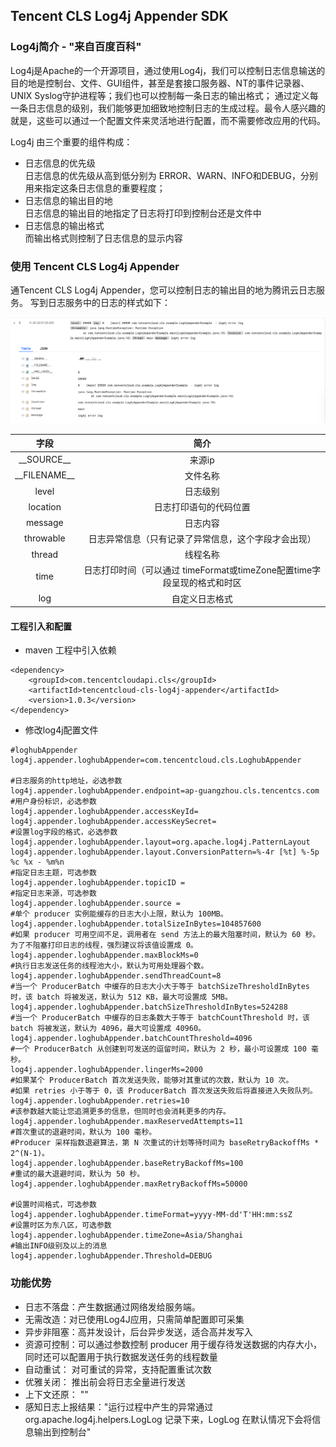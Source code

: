 Tencent CLS Log4j Appender SDK 
---

### Log4j简介 - "来自百度百科"

Log4j是Apache的一个开源项目，通过使用Log4j，我们可以控制日志信息输送的目的地是控制台、文件、GUI组件，甚至是套接口服务器、NT的事件记录器、UNIX Syslog守护进程等；我们也可以控制每一条日志的输出格式；
通过定义每一条日志信息的级别，我们能够更加细致地控制日志的生成过程。最令人感兴趣的就是，这些可以通过一个配置文件来灵活地进行配置，而不需要修改应用的代码。

Log4j 由三个重要的组件构成：
- 日志信息的优先级  
日志信息的优先级从高到低分别为 ERROR、WARN、INFO和DEBUG，分别用来指定这条日志信息的重要程度；
- 日志信息的输出目的地  
日志信息的输出目的地指定了日志将打印到控制台还是文件中
- 日志信息的输出格式  
而输出格式则控制了日志信息的显示内容

### 使用 Tencent CLS Log4j Appender

通Tencent CLS Log4j Appender，您可以控制日志的输出目的地为腾讯云日志服务。
写到日志服务中的日志的样式如下：

![demo](./demo.png)

|  字段   | 简介  |
| :----:   |:----:   |
| \_\_SOURCE__  | 来源ip |
| \_\_FILENAME__  | 文件名称 |
|level|日志级别|
|location|日志打印语句的代码位置|
|message|日志内容|
|throwable|日志异常信息（只有记录了异常信息，这个字段才会出现）|
|thread|线程名称|
|time|日志打印时间（可以通过 timeFormat或timeZone配置time字段呈现的格式和时区|
|log|自定义日志格式|

#### 工程引入和配置

- maven 工程中引入依赖
```
<dependency>
    <groupId>com.tencentcloudapi.cls</groupId>
    <artifactId>tencentcloud-cls-log4j-appender</artifactId>
    <version>1.0.3</version>
</dependency>
```

- 修改log4j配置文件

```
#loghubAppender
log4j.appender.loghubAppender=com.tencentcloud.cls.LoghubAppender

#日志服务的http地址，必选参数
log4j.appender.loghubAppender.endpoint=ap-guangzhou.cls.tencentcs.com
#用户身份标识，必选参数
log4j.appender.loghubAppender.accessKeyId=
log4j.appender.loghubAppender.accessKeySecret=
#设置log字段的格式，必选参数
log4j.appender.loghubAppender.layout=org.apache.log4j.PatternLayout
log4j.appender.loghubAppender.layout.ConversionPattern=%-4r [%t] %-5p %c %x - %m%n
#指定日志主题，可选参数
log4j.appender.loghubAppender.topicID =
#指定日志来源，可选参数
log4j.appender.loghubAppender.source =
#单个 producer 实例能缓存的日志大小上限，默认为 100MB。
log4j.appender.loghubAppender.totalSizeInBytes=104857600
#如果 producer 可用空间不足，调用者在 send 方法上的最大阻塞时间，默认为 60 秒。为了不阻塞打印日志的线程，强烈建议将该值设置成 0。
log4j.appender.loghubAppender.maxBlockMs=0
#执行日志发送任务的线程池大小，默认为可用处理器个数。
log4j.appender.loghubAppender.sendThreadCount=8
#当一个 ProducerBatch 中缓存的日志大小大于等于 batchSizeThresholdInBytes 时，该 batch 将被发送，默认为 512 KB，最大可设置成 5MB。
log4j.appender.loghubAppender.batchSizeThresholdInBytes=524288
#当一个 ProducerBatch 中缓存的日志条数大于等于 batchCountThreshold 时，该 batch 将被发送，默认为 4096，最大可设置成 40960。
log4j.appender.loghubAppender.batchCountThreshold=4096
#一个 ProducerBatch 从创建到可发送的逗留时间，默认为 2 秒，最小可设置成 100 毫秒。
log4j.appender.loghubAppender.lingerMs=2000
#如果某个 ProducerBatch 首次发送失败，能够对其重试的次数，默认为 10 次。
#如果 retries 小于等于 0，该 ProducerBatch 首次发送失败后将直接进入失败队列。
log4j.appender.loghubAppender.retries=10
#该参数越大能让您追溯更多的信息，但同时也会消耗更多的内存。
log4j.appender.loghubAppender.maxReservedAttempts=11
#首次重试的退避时间，默认为 100 毫秒。
#Producer 采样指数退避算法，第 N 次重试的计划等待时间为 baseRetryBackoffMs * 2^(N-1)。
log4j.appender.loghubAppender.baseRetryBackoffMs=100
#重试的最大退避时间，默认为 50 秒。
log4j.appender.loghubAppender.maxRetryBackoffMs=50000

#设置时间格式，可选参数
log4j.appender.loghubAppender.timeFormat=yyyy-MM-dd'T'HH:mm:ssZ
#设置时区为东八区，可选参数
log4j.appender.loghubAppender.timeZone=Asia/Shanghai
#输出INFO级别及以上的消息
log4j.appender.loghubAppender.Threshold=DEBUG
```

### 功能优势

- 日志不落盘：产生数据通过网络发给服务端。
- 无需改造：对已使用Log4J应用，只需简单配置即可采集
- 异步非阻塞：高并发设计，后台异步发送，适合高并发写入
- 资源可控制：可以通过参数控制 producer 用于缓存待发送数据的内存大小，同时还可以配置用于执行数据发送任务的线程数量
- 自动重试： 对可重试的异常，支持配置重试次数
- 优雅关闭： 推出前会将日志全量进行发送
- 上下文还原： ""
- 感知日志上报结果："运行过程中产生的异常通过 org.apache.log4j.helpers.LogLog 记录下来，LogLog 在默认情况下会将信息输出到控制台"





